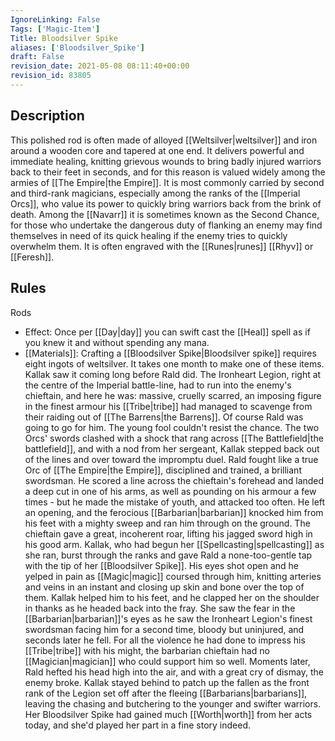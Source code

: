 ```yaml
---
IgnoreLinking: False
Tags: ['Magic-Item']
Title: Bloodsilver Spike
aliases: ['Bloodsilver_Spike']
draft: False
revision_date: 2021-05-08 08:11:40+00:00
revision_id: 83805
---
```


## Description
This polished rod is often made of alloyed [[Weltsilver|weltsilver]] and iron around a wooden core and tapered at one end. It delivers powerful and immediate healing, knitting grievous wounds to bring badly injured warriors back to their feet in seconds, and for this reason is valued widely among the armies of [[The Empire|the Empire]].
It is most commonly carried by second and third-rank magicians, especially among the ranks of the [[Imperial Orcs]], who value its power to quickly bring warriors back from the brink of death. Among the [[Navarr]] it is sometimes known as the Second Chance, for those who undertake the dangerous duty of flanking an enemy may find themselves in need of its quick healing if the enemy tries to quickly overwhelm them.
It is often engraved with the [[Runes|runes]] [[Rhyv]] or [[Feresh]]. 
## Rules
Rods
* Effect: Once per [[Day|day]] you can  swift cast the [[Heal]] spell as if you knew it and without spending any mana.
* [[Materials]]: Crafting a [[Bloodsilver Spike|Bloodsilver spike]] requires eight ingots of weltsilver. It takes one month to make one of these items.
Kallak saw it coming long before Rald did. The Ironheart Legion, right at the centre of the Imperial battle-line, had to run into the enemy's chieftain, and here he was: massive, cruelly scarred, an imposing figure in the finest armour his [[Tribe|tribe]] had managed to scavenge from their raiding out of [[The Barrens|the Barrens]].
Of course Rald was going to go for him. The young fool couldn't resist the chance.
The two Orcs' swords clashed with a shock that rang across [[The Battlefield|the battlefield]], and with a nod from her sergeant, Kallak stepped back out of the lines and over toward the impromptu duel. Rald fought like a true Orc of [[The Empire|the Empire]], disciplined and trained, a brilliant swordsman. He scored a line across the chieftain's forehead and landed a deep cut in one of his arms, as well as pounding on his armour a few times - but he made the mistake of youth, and attacked too often. He left an opening, and the ferocious [[Barbarian|barbarian]] knocked him from his feet with a mighty sweep and ran him through on the ground.
The chieftain gave a great, incoherent roar, lifting his jagged sword high in his good arm.
Kallak, who had begun her [[Spellcasting|spellcasting]] as she ran, burst through the ranks and gave Rald a none-too-gentle tap with the tip of her [[Bloodsilver Spike]]. His eyes shot open and he yelped in pain as [[Magic|magic]] coursed through him, knitting arteries and veins in an instant and closing up skin and bone over the top of them.
Kallak helped him to his feet, and he clapped her on the shoulder in thanks as he headed back into the fray.
She saw the fear in the [[Barbarian|barbarian]]'s eyes as he saw the Ironheart Legion's finest swordsman facing him for a second time, bloody but uninjured, and seconds later he fell. For all the violence he had done to impress his [[Tribe|tribe]] with his might, the barbarian chieftain had no [[Magician|magician]] who could support him so well. Moments later, Rald hefted his head high into the air, and with a great cry of dismay, the enemy broke.
Kallak stayed behind to patch up the fallen as the front rank of the Legion set off after the fleeing [[Barbarians|barbarians]], leaving the chasing and butchering to the younger and swifter warriors. Her Bloodsilver Spike had gained much [[Worth|worth]] from her acts today, and she'd played her part in a fine story indeed.